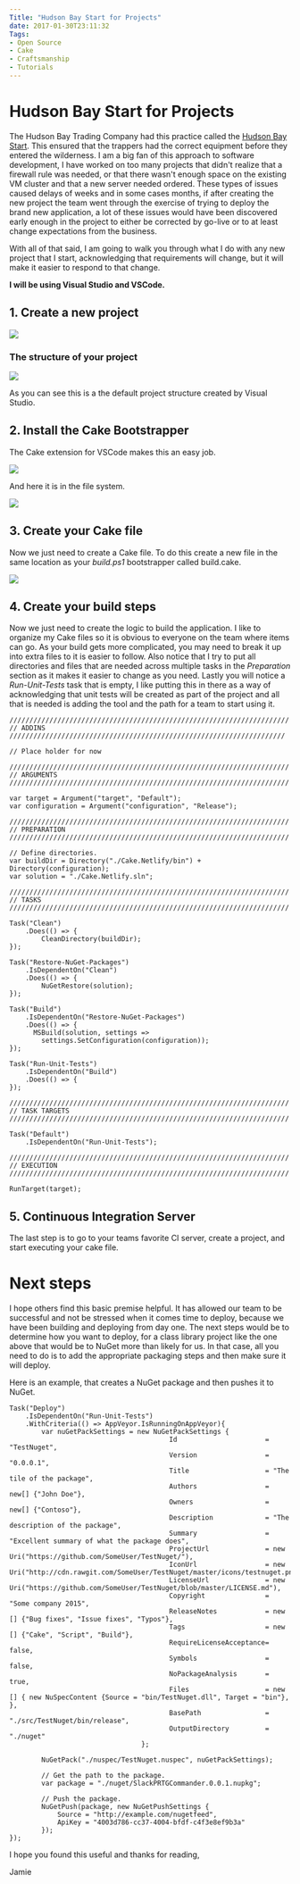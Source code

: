 ```yaml
---
Title: "Hudson Bay Start for Projects"
date: 2017-01-30T23:11:32
Tags: 
- Open Source
- Cake
- Craftsmanship
- Tutorials
---
```

# Hudson Bay Start for Projects

The Hudson Bay Trading Company had this practice called the [Hudson Bay Start](https://derivadow.com/2007/11/08/hudson-bay-start-reducing-project-risk/). This ensured that the trappers had the correct equipment before they entered the wilderness. I am a big fan of this approach to software development, I have worked on too many projects that didn't realize that a firewall rule was needed, or that there wasn't enough space on the existing VM cluster and that a new server needed ordered.  These types of issues caused delays of weeks and in some cases months, if after creating the new project the team went through the exercise of trying to deploy the brand new application, a lot of these issues would have been discovered early enough in the project to either be corrected by go-live or to at least change expectations from the business.

With all of that said, I am going to walk you through what I do with any new project that I start, acknowledging that requirements will change, but it will make it easier to respond to that change. 

**I will be using Visual Studio and VSCode.**

## 1. Create a new project

![](/images/other-tutorials/hudson-bay-start/new-project.png)

### The structure of your project

![](/images/other-tutorials/hudson-bay-start/project-structure.png)

As you can see this is a the default project structure created by Visual Studio.

## 2. Install the Cake Bootstrapper

The Cake extension for VSCode makes this an easy job.

![](/images/other-tutorials/hudson-bay-start/cake-bootstrapper.png)

And here it is in the file system.

![](/images/other-tutorials/hudson-bay-start/installed-bootstrapper.png)

## 3. Create your Cake file 

Now we just need to create a Cake file. To do this create a new file in the same location as your *build.ps1* bootstrapper called build.cake. 

![](/images/other-tutorials/hudson-bay-start/build-cake.png)

## 4. Create your build steps

Now we just need to create the logic to build the application. I like to organize my Cake files so it is obvious to everyone on the team where items can go. As your build gets more complicated, you may need to break it up into extra files to it is easier to follow. Also notice that I try to put all directories and files that are needed across multiple tasks in the *Preparation* section as it makes it easier to change as you need. Lastly you will notice a *Run-Unit-Tests* task that is empty, I like putting this in there as a way of acknowledging that unit tests will be created as part of the project and all that is needed is adding the tool and the path for a team to start using it.

```
//////////////////////////////////////////////////////////////////////
// ADDINS
/////////////////////////////////////////////////////////////////////

// Place holder for now

//////////////////////////////////////////////////////////////////////
// ARGUMENTS
//////////////////////////////////////////////////////////////////////

var target = Argument("target", "Default");
var configuration = Argument("configuration", "Release");

//////////////////////////////////////////////////////////////////////
// PREPARATION
//////////////////////////////////////////////////////////////////////

// Define directories.
var buildDir = Directory("./Cake.Netlify/bin") + Directory(configuration);
var solution = "./Cake.Netlify.sln";

//////////////////////////////////////////////////////////////////////
// TASKS
//////////////////////////////////////////////////////////////////////

Task("Clean")
    .Does(() => {
        CleanDirectory(buildDir);
});

Task("Restore-NuGet-Packages")
    .IsDependentOn("Clean")
    .Does(() => {
        NuGetRestore(solution);
});

Task("Build")
    .IsDependentOn("Restore-NuGet-Packages")
    .Does(() => {
      MSBuild(solution, settings =>
        settings.SetConfiguration(configuration));    
});

Task("Run-Unit-Tests")
    .IsDependentOn("Build")
    .Does(() => {
});

//////////////////////////////////////////////////////////////////////
// TASK TARGETS
//////////////////////////////////////////////////////////////////////

Task("Default")
    .IsDependentOn("Run-Unit-Tests");

//////////////////////////////////////////////////////////////////////
// EXECUTION
//////////////////////////////////////////////////////////////////////

RunTarget(target);
```

## 5. Continuous Integration Server

The last step is to go to your teams favorite CI server, create a project, and start executing your cake file. 

# Next steps

I hope others find this basic premise helpful. It has allowed our team to be successful and not be stressed when it comes time to deploy, because we have been building and deploying from day one. The next steps would be to determine how you want to deploy, for a class library project like the one above that would be to NuGet more than likely for us. In that case, all you need to do is to add the appropriate packaging steps and then make sure it will deploy.

Here is an example, that creates a NuGet package and then pushes it to NuGet.

```
Task("Deploy")
    .IsDependentOn("Run-Unit-Tests")
    .WithCriteria(() => AppVeyor.IsRunningOnAppVeyor){
        var nuGetPackSettings = new NuGetPackSettings {
                                        Id                      = "TestNuget",
                                        Version                 = "0.0.0.1",
                                        Title                   = "The tile of the package",
                                        Authors                 = new[] {"John Doe"},
                                        Owners                  = new[] {"Contoso"},
                                        Description             = "The description of the package",
                                        Summary                 = "Excellent summary of what the package does",
                                        ProjectUrl              = new Uri("https://github.com/SomeUser/TestNuget/"),
                                        IconUrl                 = new Uri("http://cdn.rawgit.com/SomeUser/TestNuget/master/icons/testnuget.png"),
                                        LicenseUrl              = new Uri("https://github.com/SomeUser/TestNuget/blob/master/LICENSE.md"),
                                        Copyright               = "Some company 2015",
                                        ReleaseNotes            = new [] {"Bug fixes", "Issue fixes", "Typos"},
                                        Tags                    = new [] {"Cake", "Script", "Build"},
                                        RequireLicenseAcceptance= false,
                                        Symbols                 = false,
                                        NoPackageAnalysis       = true,
                                        Files                   = new [] { new NuSpecContent {Source = "bin/TestNuget.dll", Target = "bin"},                                                                       },
                                        BasePath                = "./src/TestNuget/bin/release",
                                        OutputDirectory         = "./nuget"
                                 };

        NuGetPack("./nuspec/TestNuget.nuspec", nuGetPackSettings);

        // Get the path to the package.
        var package = "./nuget/SlackPRTGCommander.0.0.1.nupkg";

        // Push the package.
        NuGetPush(package, new NuGetPushSettings {
            Source = "http://example.com/nugetfeed",
            ApiKey = "4003d786-cc37-4004-bfdf-c4f3e8ef9b3a"
        });
});
```

I hope you found this useful and thanks for reading,

Jamie
